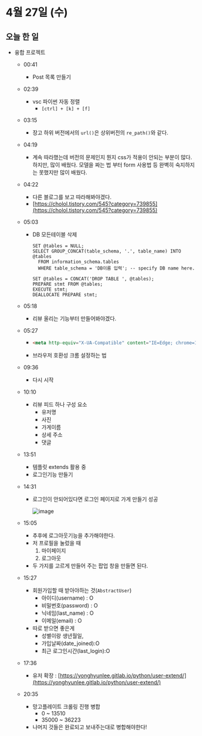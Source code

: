 # 4월 27일 (수)

## 오늘 한 일

* 융합 프로젝트

  * 00:41

    * Post 목록 만들기

  * 02:39

    * vsc 파이썬 자동 정렬
      * `[ctrl] + [k] + [f]`

  * 03:15

    * 장고 하위 버전에서의 `url()`은 상위버전의 `re_path()`와 같다.

  * 04:19

    * 계속 따라했는데 버전의 문제인지 뭔지 css가 적용이 안되는 부분이 많다. 하지만, 많이 배웠다. 모델을 짜는 법 부터 form 사용법 등 완벽히 숙지하지는 못했지만 많이 배웠다.

  * 04:22

    * 다른 블로그를 보고 따라해봐야겠다.
    * [https://cholol.tistory.com/545?category=739855](https://cholol.tistory.com/545?category=739855)

  * 05:03

    * DB 모든테이블 삭제

      ```
      SET @tables = NULL;
      SELECT GROUP_CONCAT(table_schema, '.', table_name) INTO @tables
        FROM information_schema.tables
        WHERE table_schema = 'DB이름 입력'; -- specify DB name here.
      
      SET @tables = CONCAT('DROP TABLE ', @tables);
      PREPARE stmt FROM @tables;
      EXECUTE stmt;
      DEALLOCATE PREPARE stmt;
      ```

  * 05:18

    * 리뷰 올리는 기능부터 만들어봐야겠다.

  * 05:27

    * ```html
      <meta http-equiv="X-UA-Compatible" content="IE=Edge; chrome=1" />
      ```

    * 브라우저 호환성 크롬 설정하는 법

  * 09:36

    * 다시 시작

  * 10:10

    * 리뷰 피드 하나 구성 요소
      * 유저명
      * 사진
      * 가게이름
      * 상세 주소
      * 댓글

  * 13:51

    * 템플릿 extends 활용 중
    * 로그인기능 만들기

  * 14:31

    * 로그인이 안되어있다면 로그인 페이지로 가게 만들기 성공

      ![image](https://user-images.githubusercontent.com/75322297/165447492-53ad0e09-f470-4548-94b5-0859ca8dfdb1.png)

  * 15:05

    * 추후에 로그아웃기능을 추가해야한다.
    * 저 프로필을 눌렀을 때
      1. 마이페이지
      2. 로그아웃
    * 두 가지를 고르게 만들어 주는 팝업 창을 만들면 된다.

  * 15:27

    * 회원가입할 때 받아야하는 것(`AbstractUser`)
      * 아이디(username) : O
      * 비밀번호(password) : O
      * 닉네임(last_name) : O
      * 이메일(email) : O
    * 따로 받으면 좋은게
      * 성별이랑 생년월일, 
      * 가입날짜(date_joined):O
      * 최근 로그인시간(last_login):O

  * 17:36

    * 유저 확장 : [https://yonghyunlee.gitlab.io/python/user-extend/](https://yonghyunlee.gitlab.io/python/user-extend/)

  * 20:35

    * 망고플레이트 크롤링 진행 병합
      * 0 ~ 13510
      * 35000 ~ 36223
    * 나머지 것들은 완료되고 보내주는대로 병합해야한다!